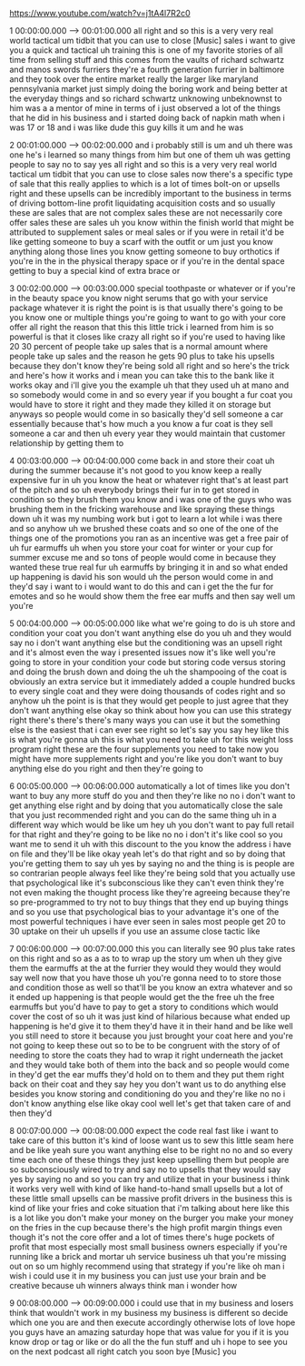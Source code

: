 https://www.youtube.com/watch?v=j1tA4l7R2c0

1 00:00:00.000 --\> 00:01:00.000 all right and so this is a very very
real world tactical um tidbit that you can use to close \[Music\] sales
i want to give you a quick and tactical uh training this is one of my
favorite stories of all time from selling stuff and this comes from the
vaults of richard schwartz and manos swords furriers they're a fourth
generation furrier in baltimore and they took over the entire market
really the larger like maryland pennsylvania market just simply doing
the boring work and being better at the everyday things and so richard
schwartz unknowing unbeknownst to him was a a mentor of mine in terms of
i just observed a lot of the things that he did in his business and i
started doing back of napkin math when i was 17 or 18 and i was like
dude this guy kills it um and he was

2 00:01:00.000 --\> 00:02:00.000 and i probably still is um and uh there
was one he's i learned so many things from him but one of them uh was
getting people to say no to say yes all right and so this is a very very
real world tactical um tidbit that you can use to close sales now
there's a specific type of sale that this really applies to which is a
lot of times bolt-on or upsells right and these upsells can be
incredibly important to the business in terms of driving bottom-line
profit liquidating acquisition costs and so usually these are sales that
are not complex sales these are not necessarily core offer sales these
are sales uh you know within the finish world that might be attributed
to supplement sales or meal sales or if you were in retail it'd be like
getting someone to buy a scarf with the outfit or um just you know
anything along those lines you know getting someone to buy orthotics if
you're in the in the physical therapy space or if you're in the dental
space getting to buy a special kind of extra brace or

3 00:02:00.000 --\> 00:03:00.000 special toothpaste or whatever or if
you're in the beauty space you know night serums that go with your
service package whatever it is right the point is is that usually
there's going to be you know one or multiple things you're going to want
to go with your core offer all right the reason that this this little
trick i learned from him is so powerful is that it closes like crazy all
right so if you're used to having like 20 30 percent of people take up
sales that is a normal amount where people take up sales and the reason
he gets 90 plus to take his upsells because they don't know they're
being sold all right and so here's the trick and here's how it works and
i mean you can take this to the bank like it works okay and i'll give
you the example uh that they used uh at mano and so somebody would come
in and so every year if you bought a fur coat you would have to store it
right and they made they killed it on storage but anyways so people
would come in so basically they'd sell someone a car essentially because
that's how much a you know a fur coat is they sell someone a car and
then uh every year they would maintain that customer relationship by
getting them to

4 00:03:00.000 --\> 00:04:00.000 come back in and store their coat uh
during the summer because it's not good to you know keep a really
expensive fur in uh you know the heat or whatever right that's at least
part of the pitch and so uh everybody brings their fur in to get stored
in condition so they brush them you know and i was one of the guys who
was brushing them in the fricking warehouse and like spraying these
things down uh it was my numbing work but i got to learn a lot while i
was there and so anyhow uh we brushed these coats and so one of the one
of the things one of the promotions you ran as an incentive was get a
free pair of uh fur earmuffs uh when you store your coat for winter or
your cup for summer excuse me and so tons of people would come in
because they wanted these true real fur uh earmuffs by bringing it in
and so what ended up happening is david his son would uh the person
would come in and they'd say i want to i would want to do this and can i
get the the fur for emotes and so he would show them the free ear muffs
and then say well um you're

5 00:04:00.000 --\> 00:05:00.000 like what we're going to do is uh store
and condition your coat you don't want anything else do you uh and they
would say no i don't want anything else but the conditioning was an
upsell right and it's almost even the way i presented issues now it's
like well you're going to store in your condition your code but storing
code versus storing and doing the brush down and doing the uh the
shampooing of the coat is obviously an extra service but it immediately
added a couple hundred bucks to every single coat and they were doing
thousands of codes right and so anyhow uh the point is is that they
would get people to just agree that they don't want anything else okay
so think about how you can use this strategy right there's there's
there's many ways you can use it but the something else is the easiest
that i can ever see right so let's say you say hey like this is what
you're gonna uh this is what you need to take uh for this weight loss
program right these are the four supplements you need to take now you
might have more supplements right and you're like you don't want to buy
anything else do you right and then they're going to

6 00:05:00.000 --\> 00:06:00.000 automatically a lot of times like you
don't want to buy any more stuff do you and then they're like no no i
don't want to get anything else right and by doing that you
automatically close the sale that you just recommended right and you can
do the same thing uh in a different way which would be like um hey uh
you don't want to pay full retail for that right and they're going to be
like no no i don't it's like cool so you want me to send it uh with this
discount to the you know the address i have on file and they'll be like
okay yeah let's do that right and so by doing that you're getting them
to say uh yes by saying no and the thing is is people are so contrarian
people always feel like they're being sold that you actually use that
psychological like it's subconscious like they can't even think they're
not even making the thought process like they're agreeing because
they're so pre-programmed to try not to buy things that they end up
buying things and so you use that psychological bias to your advantage
it's one of the most powerful techniques i have ever seen in sales most
people get 20 to 30 uptake on their uh upsells if you use an assume
close tactic like

7 00:06:00.000 --\> 00:07:00.000 this you can literally see 90 plus take
rates on this right and so as a as to to wrap up the story um when uh
they give them the earmuffs at the at the furrier they would they would
they would say well now that you have those uh you're gonna need to to
store those and condition those as well so that'll be you know an extra
whatever and so it ended up happening is that people would get the the
free uh the free earmuffs but you'd have to pay to get a story to
conditions which would cover the cost of so uh it was just kind of
hilarious because what ended up happening is he'd give it to them they'd
have it in their hand and be like well you still need to store it
because you just brought your coat here and you're not going to keep
these out so to be to be congruent with the story of of needing to store
the coats they had to wrap it right underneath the jacket and they would
take both of them into the back and so people would come in they'd get
the ear muffs they'd hold on to them and they put them right back on
their coat and they say hey you don't want us to do anything else
besides you know storing and conditioning do you and they're like no no
i don't know anything else like okay cool well let's get that taken care
of and then they'd

8 00:07:00.000 --\> 00:08:00.000 expect the code real fast like i want
to take care of this button it's kind of loose want us to sew this
little seam here and be like yeah sure you want anything else to be
right no no and so every time each one of these things they just keep
upselling them but people are so subconsciously wired to try and say no
to upsells that they would say yes by saying no and so you can try and
utilize that in your business i think it works very well with kind of
like hand-to-hand small upsells but a lot of these little small upsells
can be massive profit drivers in the business this is kind of like your
fries and coke situation that i'm talking about here like this is a lot
like you don't make your money on the burger you make your money on the
fries in the cup because there's the high profit margin things even
though it's not the core offer and a lot of times there's huge pockets
of profit that most especially most small business owners especially if
you're running like a brick and mortar uh service business uh that
you're missing out on so um highly recommend using that strategy if
you're like oh man i wish i could use it in my business you can just use
your brain and be creative because uh winners always think man i wonder
how

9 00:08:00.000 --\> 00:09:00.000 i could use that in my business and
losers think that wouldn't work in my business my business is different
so decide which one you are and then execute accordingly otherwise lots
of love hope you guys have an amazing saturday hope that was value for
you if it is you know drop or tag or like or do all the the fun stuff
and uh i hope to see you on the next podcast all right catch you soon
bye \[Music\] you
